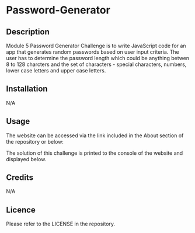 # Password-Generator
## Description

Module 5 Password Generator Challenge is to write JavaScript code for an app that generates random passwords based on user input criteria. The user has to determine the password length which could be anything betwen 8 to 128 charcters and the set of characters - special characters, numbers, lower case letters and upper case letters.  

## Installation

N/A

## Usage

The website can be accessed via the link included in the About section of the repository or below:



The solution of this challenge is printed to the console of the website and displayed below. 



## Credits

N/A

## Licence

Please refer to the LICENSE in the repository.
